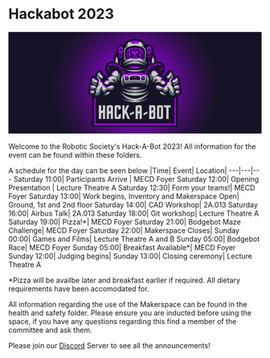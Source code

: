 # Hackabot 2023

![robosoc banner](banner.png "")

Welcome to the Robotic Society's Hack-A-Bot 2023!
All information for the event can be found within these folders.

A schedule for the day can be seen below
|Time| Event| Location|
---|---|---
Saturday 11:00| Participants Arrive | MECD Foyer
Saturday 12:00| Opening Presentation | Lecture Theatre A
Saturday 12:30| Form your teams!| MECD Foyer
Saturday 13:00| Work begins, Inventory and Makerspace Open| Ground, 1st and 2nd floor
Saturday 14:00| CAD Workshop| 2A.013
Saturday 16:00| Airbus Talk| 2A.013
Saturday 18:00| Git workshop| Lecture Theatre A
Saturday 19:00| Pizza!\*| MECD Foyer
Saturday 21:00| Bodgebot Maze Challenge| MECD Foyer
Saturday 22:00| Makerspace Closes| 
Sunday 00:00| Games and Films| Lecture Theatre A and B
Sunday 05:00| Bodgebot Race| MECD Foyer
Sunday 05:00| Breakfast Available\*| MECD Foyer
Sunday 12:00| Judging begins| 
Sunday 13:00| Closing ceremony| Lecture Theatre A

*Pizza will be availbe later and breakfast earlier if required. All dietary requirements have been accomodated for.

All information regarding the use of the Makerspace can be found in the health and safety folder. Please ensure you are inducted before using the space, if you have any questions regarding this find a member of the committee and ask them.

Please join our [Discord] Server to see all the announcements!


[Discord]: <www.discord.com/invite/XBeRk9QXXj>

